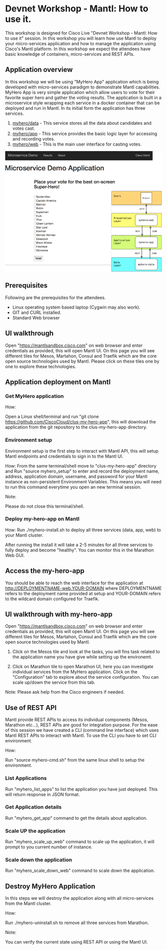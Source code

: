 # Devnet Workshop - Mantl: How to use it.

This workshop is designed for Cisco Live "Devnet Workshop - Mantl: How to use it" session. In this workshop you will learn how use Mantl to deploy your micro-services application and how to manage the application using Cisco's Mantl platform. In this workshop we expect the attendees have basic knowledge of containers, micro-services and REST APIs.  

## Application overview

In this workshop we will be using "MyHero App" application which is being developed with micro-services paradigm to demonstrate Mantl capabilities. MyHero App is very simple application which allow users to vote for their favorite super hero and gather the voting results. The application is built in a microservice style wrapping each service in a docker container that can be deployed and run in Mantl.  In its initial form the application has three services.

1. [myhero/data](https://github.com/hpreston/myhero_data) - This service stores all the data about candidates and votes cast.
2. [myhero/app](https://github.com/hpreston/myhero_app) - This service provides the basic logic layer for accessing and recording votes.
3. [myhero/web](https://github.com/hpreston/myhero_web) - This is the main user interface for casting votes.

![MyHero Demo Application](diagrams/myhero-demo-i1.png)


## Prerequisites

Following are the prerequisites for the attendees.

- Linux operating system based laptop (Cygwin may also work).
- GIT and CURL installed.
- Standard Web browser

## UI walkthrough

Open "https://mantlsandbox.cisco.com" on web browser and enter credentials as provided, this will open Mantl UI. On this page you will see different tiles for Mesos, Martahon, Consul and Traefik which are the core open source technologies used by Mantl. Please click on these  tiles one by one to explore these technologies.   

## Application deployment on Mantl

### Get MyHero application

How:

Open a Linux shell/terminal and run "git clone https://github.com/CiscoCloud/clus-my-hero-app", this will download the application from the git repository to the clus-my-hero-app directory.

### Environment setup

Environment setup is the first step to interact with Mantl API, this will setup Mantl endpoints and credentials to sign in to the Mantl UI.

How:
From the same terminal/shell move to "clus-my-hero-app" directory and Run "source myhero_setup" to enter and record the deployment name, address, application domain, username, and password for your Mantl instance as non-persistent Environment Variables. This means you will need to run this command everytime you open an new terminal session.

Note:

Please do not close this terminal/shell.

### Deploy my-hero-app on Mantl

How:
Run ./myhero-install.sh to deploy all three services (data, app, web) to your Mantl cluster.

After running the install it will take a 2-5 minutes for all three services to fully deploy and become "healthy". You can monitor this in the Marathon Web GUI.

## Access the my-hero-app

You should be able to reach the web interface for the application at http://DEPLOYMENTNAME-web.YOUR-DOMAIN where DEPLOYMENTNAME refers to the deployment name provided at setup and YOUR-DOMAIN refers to the wildcard domain configured for Traefik.

## UI walkthrough with my-hero-app

Open "https://mantlsandbox.cisco.com" on web browser and enter credentials as provided, this will open Mantl UI. On this page you will see different tiles for Mesos, Martahon, Consul and Traefik which are the core open source technologies used by Mantl.

1. Click on the Mesos tile and look at the tasks, you will fins task related to the application name you have give while setting up the environemt.

2. Click on Marathon tile to open Marathon UI, here you can investigate individual services from the MyHero application. Click on the "Configuration" tab to explore about the service configuration. You can scale up/down the service from this tab.

Note: Please ask help from the Cisco engineers if needed.    


## Use of REST API

Mantl provide REST APIs to access its individual components (Mesos, Marathon etc...), REST APIs are good for integration purpose. For the ease of this session we have created a CLI (command line interface) which uses Mantl REST APIs to interact with Mantl. To use the CLI you have to set CLI environment.   

How:

Run "source myhero-cmd.sh" from the same linux shell to setup the environment.

### List Applications


Run "myhero_list_apps" to list the application you have just deployed. This will return response in JSON format.


### Get Application details

Run "myhero_get_app" command to get the details about application.

### Scale UP the application

Run "myhero_scale_up_web" command to scale up the application, it will prompt to you current number of instance.  

### Scale down the application

Run "myhero_scale_down_web" command to scale down the application.

## Destroy MyHero Application

In this steps we will destroy the application along with all micro-services from the Mantl cluster.

How:

Run ./myhero-uninstall.sh to remove all three services from Marathon.

Note:

You can verify the current state using REST API or using the Mantl UI.
